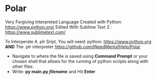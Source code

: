 # Polar
Very Forgiving Interpreted Language
Created with Python: https://www.python.org/
Edited With Sublime Text 3 : https://www.sublimetext.com/

To Interperate A .plr Sript, You will need:
python: https://www.python.org **AND** The .plr interpreter https://github.com/INeedMenta1Help/Polar
- Navigate to where the file is saved using **Command Prompt** or your chosen shell that allows for the running of python scripts along with other files.
- Write: **py main.py _filename_** and Hit **Enter**
